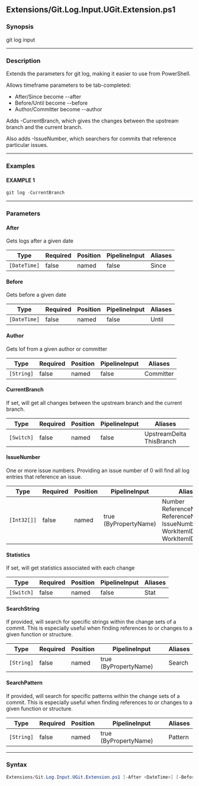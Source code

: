 Extensions/Git.Log.Input.UGit.Extension.ps1
-------------------------------------------




### Synopsis
git log input



---


### Description

Extends the parameters for git log, making it easier to use from PowerShell.

Allows timeframe parameters to be tab-completed:
* After/Since become --after
* Before/Until become --before
* Author/Committer become --author

Adds -CurrentBranch, which gives the changes between the upstream branch and the current branch.

Also adds -IssueNumber, which searchers for commits that reference particular issues.



---


### Examples
#### EXAMPLE 1
```PowerShell
git log -CurrentBranch
```



---


### Parameters
#### **After**

Gets logs after a given date






|Type        |Required|Position|PipelineInput|Aliases|
|------------|--------|--------|-------------|-------|
|`[DateTime]`|false   |named   |false        |Since  |



#### **Before**

Gets before a given date






|Type        |Required|Position|PipelineInput|Aliases|
|------------|--------|--------|-------------|-------|
|`[DateTime]`|false   |named   |false        |Until  |



#### **Author**

Gets lof from a given author or committer






|Type      |Required|Position|PipelineInput|Aliases  |
|----------|--------|--------|-------------|---------|
|`[String]`|false   |named   |false        |Committer|



#### **CurrentBranch**

If set, will get all changes between the upstream branch and the current branch.






|Type      |Required|Position|PipelineInput|Aliases                     |
|----------|--------|--------|-------------|----------------------------|
|`[Switch]`|false   |named   |false        |UpstreamDelta<br/>ThisBranch|



#### **IssueNumber**

One or more issue numbers.  Providing an issue number of 0 will find all log entries that reference an issue.






|Type       |Required|Position|PipelineInput        |Aliases                                                                                        |
|-----------|--------|--------|---------------------|-----------------------------------------------------------------------------------------------|
|`[Int32[]]`|false   |named   |true (ByPropertyName)|Number<br/>ReferenceNumbers<br/>ReferenceNumber<br/>IssueNumbers<br/>WorkItemID<br/>WorkItemIDs|



#### **Statistics**

If set, will get statistics associated with each change






|Type      |Required|Position|PipelineInput|Aliases|
|----------|--------|--------|-------------|-------|
|`[Switch]`|false   |named   |false        |Stat   |



#### **SearchString**

If provided, will search for specific strings within the change sets of a commit.
This is especially useful when finding references to or changes to a given function or structure.






|Type      |Required|Position|PipelineInput        |Aliases|
|----------|--------|--------|---------------------|-------|
|`[String]`|false   |named   |true (ByPropertyName)|Search |



#### **SearchPattern**

If provided, will search for specific patterns within the change sets of a commit.
This is especially useful when finding references to or changes to a given function or structure.






|Type      |Required|Position|PipelineInput        |Aliases|
|----------|--------|--------|---------------------|-------|
|`[String]`|false   |named   |true (ByPropertyName)|Pattern|





---


### Syntax
```PowerShell
Extensions/Git.Log.Input.UGit.Extension.ps1 [-After <DateTime>] [-Before <DateTime>] [-Author <String>] [-CurrentBranch] [-IssueNumber <Int32[]>] [-Statistics] [-SearchString <String>] [-SearchPattern <String>] [<CommonParameters>]
```
